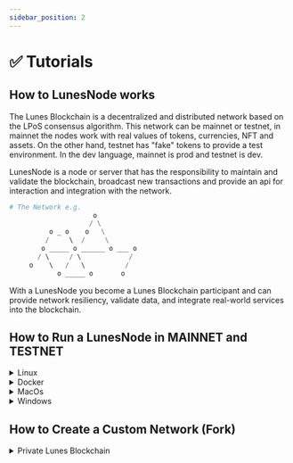 ```yaml
---
sidebar_position: 2
---
```


# ✅ Tutorials


## How to LunesNode works

The Lunes Blockchain is a decentralized and distributed network based on the LPoS consensus algorithm. This network can be mainnet or testnet, in mainnet the nodes work with real values of tokens, currencies, NFT and assets. On the other hand, testnet has "fake" tokens to provide a test environment.
In the dev language, mainnet is prod and testnet is dev.

LunesNode is a node or server that has the responsibility to maintain and validate the blockchain, broadcast new transactions and provide an api for interaction and integration with the network.

```py
# The Network e.g.
                     o 
                    / \
          o _ o    o   \
         /     \  /     \
        o _____ o ______ o ___ o
       / \     / \            /
     o    \   /   \          /
            o _____ o       o
```

With a LunesNode you become a Lunes Blockchain participant and can provide network resiliency, validate data, and integrate real-world services into the blockchain.

## How to Run a LunesNode in MAINNET and TESTNET

<details>
  <summary>Linux</summary>

**Get files**

You need **LunesNode java executable** **[download here](https://github.com/lunes-platform/lunesnode/releases/download/v0.1.4/lunesnode-latest.jar)**

Now you need also a set a config file with you want.

```HOCON
lunes {
  directory = ""

  blockchain.type = 
  network.known-peers = [""]

  wallet.password = ""
  wallet.seed = ""
}
```

**info**
- `directory` is the file where your Lunes Blockchain will download with according to your `WorkingDirectory`
- `blockchain.type` type of network you want connect, MAINNET or TESTNET
- `network.known-peers` in here your should be put a `ip:7770` like address of a lunesnode, for **mainnet** `5.196.155.34:7770` or **testnet** `5.196.155.46:7770`
- `wallet.password` the password that your wallet will be encrypted
- `wallet.seed` your seed in `BASE58` hash

**after save this file with `lunesnode.conf` name**
* you can be take a **completely conf**  in **[here](https://github.com/lunes-platform/lunesnode/blob/master/src/main/resources/application.conf)**

Now your machine should have files:
```
lunesnode.conf
lunesnode-latest.jar
```

**Run**
```
java -jar lunesnode-lates.jar
```

If you want enable LunesNode to run forever, save this file in `/etc/systemd/system/` with `lunesnode.service`
```
[Unit]
Description=Lunes Node Blockchain
After=network.target

[Service]
WorkingDirectory=PATH_DIR_LUNES_BLOCKCHAIN
ExecStart=/usr/bin/java -jar PATH_LUNES_NODE.jar PATH_LUNES_NODE.conf
Restart=always
RestartSec=30s
StandardOutput=journal
StandardError=journal
SyslogIdentifier=lunesnode

[Install]
WantedBy=multi-user.target
```
</details>

<details>
  <summary>Docker</summary>

```
Coming Soon
```
</details>

<details>
  <summary>MacOs</summary>

```
Coming Soon
```
</details>


<details>
  <summary>Windows</summary>

```
Coming Soon
```
</details>


## How to Create a Custom Network (Fork)


<details>
  <summary>Private Lunes Blockchain</summary>

**Changed genesis transactions**

```
Coming Soon
```
**Runnig and get signature of genesis transactions**

```
Coming Soon
```
**Add signature and Build your Node**

```
Coming Soon
```
</details>

